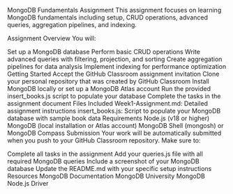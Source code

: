 MongoDB Fundamentals Assignment
This assignment focuses on learning MongoDB fundamentals including setup, CRUD operations, advanced queries, aggregation pipelines, and indexing.

Assignment Overview
You will:

Set up a MongoDB database
Perform basic CRUD operations
Write advanced queries with filtering, projection, and sorting
Create aggregation pipelines for data analysis
Implement indexing for performance optimization
Getting Started
Accept the GitHub Classroom assignment invitation
Clone your personal repository that was created by GitHub Classroom
Install MongoDB locally or set up a MongoDB Atlas account
Run the provided insert_books.js script to populate your database
Complete the tasks in the assignment document
Files Included
Week1-Assignment.md: Detailed assignment instructions
insert_books.js: Script to populate your MongoDB database with sample book data
Requirements
Node.js (v18 or higher)
MongoDB (local installation or Atlas account)
MongoDB Shell (mongosh) or MongoDB Compass
Submission
Your work will be automatically submitted when you push to your GitHub Classroom repository. Make sure to:

Complete all tasks in the assignment
Add your queries.js file with all required MongoDB queries
Include a screenshot of your MongoDB database
Update the README.md with your specific setup instructions
Resources
MongoDB Documentation
MongoDB University
MongoDB Node.js Driver